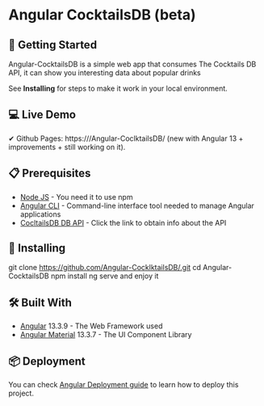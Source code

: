  # Angular CocktailsDB (beta)

## 🚀 Getting Started

Angular-CocktailsDB is a simple web app that consumes The Cocktails DB API, it can show you interesting data about popular drinks

See **Installing** for steps to make it work in your local environment.
## 💻 Live Demo

✔ Github Pages: https:///Angular-CoclktailsDB/ (new with Angular 13 + improvements + still working on it).

## 📋 Prerequisites

* <a href="https://nodejs.org/es/" target="_blank">Node JS</a> - You need it to use npm
* <a href="https://angular.io/cli" target="_blank">Angular CLI</a> - Command-line interface tool needed to manage Angular applications
* <a href="https://www.thecocktaildb.com/api.php" target="_blank">CocltailsDB DB API</a> - Click the link to obtain info about the API

## 🔧 Installing

git clone https://github.com/Angular-CocklktailsDB/.git
cd Angular-CocktailsDB
npm install
ng serve and enjoy it


## 🛠️ Built With

* <a href="https://angular.io/" target="_blank">Angular</a> 13.3.9 - The Web Framework used
* <a href="https://material.angular.io/" target="_blank">Angular Material</a> 13.3.7 - The UI Component Library

## 📦 Deployment

You can check <a href="https://angular.io/guide/deployment" target="_blank">Angular Deployment guide</a> to learn how to deploy this project.


